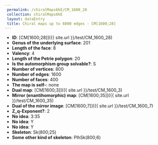 ```yaml
--- 
 permalink: /chiralMaps6kE/CM_1600_28 
 collection: chiralMaps6kE
 layout: dataEntry
 title: Chiral maps up to 6000 edges - CM[1600;28]
---
```


- **ID**: [CM[1600;28]]({{ site.url }}/test/CM_1600_28)
- **Genus of the underlying surface**: 201
- **Length of the face**: 8
- **Valency**: 4
- **Length of the Petrie polygon**: 20
- **Is the automorphism group solvable?**: S
- **Number of vertices**: 800
- **Number of edges**: 1600
- **Number of faces**: 400
- **The map is self-**: none
- **Dual map**: [CM[1600;3]]({{ site.url }}/test/CM_1600_3)
- **Mirror (enantihomorphic) map**: [CM[1600;35]]({{ site.url }}/test/CM_1600_35)
- **Dual of the mirror image**: [CM[1600;7]]({{ site.url }}/test/CM_1600_7)
- **Z_q-Exponent?**: 2
- **No idea**:  3:35
- **No idea**: Y
- **No idea**: Y
- **Skeleton**: Sk(800;25)
- **Some other kind of skeleton**: PlhSk(800;6)
